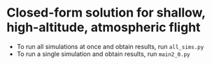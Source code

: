 # Closed-form solution for shallow, high-altitude, atmospheric flight

- To run all simulations at once and obtain results, run `all_sims.py`
- To run a single simulation and obtain results, run `main2_0.py`
